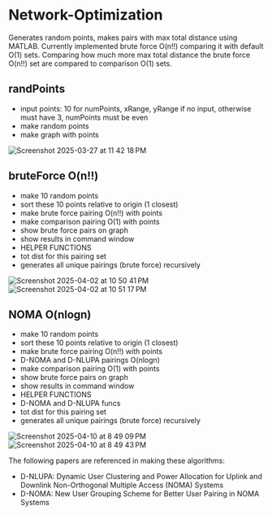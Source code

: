 # Network-Optimization

Generates random points, makes pairs with max total distance using MATLAB.
Currently implemented brute force O(n!!) comparing it with default O(1) sets.
Comparing how much more max total distance the brute force O(n!!) set are compared to comparison O(1) sets.

## randPoints
- input points: 10 for numPoints, xRange, yRange if no input, otherwise must have 3, numPoints must be even
- make random points
- make graph with points

![Screenshot 2025-03-27 at 11 42 18 PM](https://github.com/user-attachments/assets/dfbb2514-e76c-43be-807a-58a706660a95)

## bruteForce O(n!!)
- make 10 random points
- sort these 10 points relative to origin (1 closest)
- make brute force pairing O(n!!) with points
- make comparison pairing O(1) with points
- show brute force pairs on graph
- show results in command window
- HELPER FUNCTIONS
- tot dist for this pairing set
- generates all unique pairings (brute force) recursively

![Screenshot 2025-04-02 at 10 50 41 PM](https://github.com/user-attachments/assets/97da6207-e9d2-405a-8aba-593c031a6759)
![Screenshot 2025-04-02 at 10 51 17 PM](https://github.com/user-attachments/assets/40f38a49-3171-4887-9beb-e5b4ebd6b69b)

## NOMA O(nlogn)
- make 10 random points
- sort these 10 points relative to origin (1 closest)
- make brute force pairing O(n!!) with points
- D-NOMA and D-NLUPA pairings O(nlogn)
- make comparison pairing O(1) with points
- show brute force pairs on graph
- show results in command window
- HELPER FUNCTIONS
- D-NOMA and D-NLUPA funcs
- tot dist for this pairing set
- generates all unique pairings (brute force) recursively

![Screenshot 2025-04-10 at 8 49 09 PM](https://github.com/user-attachments/assets/e9e0b290-4219-4a70-a545-3a340577bf78)
![Screenshot 2025-04-10 at 8 49 43 PM](https://github.com/user-attachments/assets/d9226d26-2d58-4a40-a5c4-5dbd48ef4bf3)

The following papers are referenced in making these algorithms:
- D-NLUPA: Dynamic User Clustering and Power Allocation for Uplink and Downlink Non-Orthogonal Multiple Access (NOMA) Systems
- D-NOMA: New User Grouping Scheme for Better User Pairing in NOMA Systems

